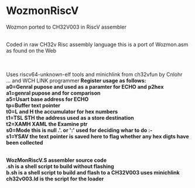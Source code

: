 # WozmonRiscV
Wozmon ported to  CH32V003 in RiscV assembler<br><br>

Coded in raw CH32v Risc assembly language this is a port of
Wozmon.asm as found on the Web<br><br><br>

Uses riscv64-unknown-elf tools and minichlink from ch32vfun by Cnlohr<br>
... and WCH LINK programmer<b><b>
Register usage as follows:<br>
a0=Genral pupose and used as a paramter for ECHO and p2hex<br>
a1=genral pupose and for comparison<br>
a5=Usart base address for ECHO<br>
tp=Buffer text pointer<br>
t0=L and H the accumulator for hex numbers<br>
t1=TSL STH the address used as a store destination<br>
t2=XAMH XAML the Examine ptr<br>
s0=Mode this is null .'. or ':' used for deciding whar to do :-<br>
s1=YSAV the text pointer is saved here to flag whether any hex digts have been collected<br><br>

<b>WozMonRiscV.S assembler source code</b><br>
<b>.sh is a shell script to build without flashing</b><br>
<b>b.sh is a shell script to build and flash to a CH32V003 uses minichlink</b><br>
<b>ch32v003.ld is the script for the loader</b>
